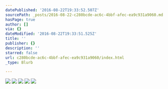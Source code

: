 ```yaml
---
datePublished: '2016-08-22T19:33:52.507Z'
sourcePath: _posts/2016-08-22-c280bcde-ac6c-4bbf-afec-ea9c931a9060.md
hasPage: true
author: []
via: {}
dateModified: '2016-08-22T19:33:51.525Z'
title: ''
publisher: {}
description: ''
starred: false
url: c280bcde-ac6c-4bbf-afec-ea9c931a9060/index.html
_type: Blurb

---
```

![](https://the-grid-user-content.s3-us-west-2.amazonaws.com/ea6d5a66-b88e-4b3f-bcad-67c383d971ab.jpg)
![](https://the-grid-user-content.s3-us-west-2.amazonaws.com/97c6fa61-372c-4b0b-a727-39197b01aecf.jpg)
![](https://the-grid-user-content.s3-us-west-2.amazonaws.com/34372849-a469-4baa-8751-141cb49b83d6.jpg)
![](https://the-grid-user-content.s3-us-west-2.amazonaws.com/8f71d2cc-eb24-4ef2-aa78-1ed39351fa4a.jpg)
![](https://the-grid-user-content.s3-us-west-2.amazonaws.com/be20953a-f7e1-486b-b8e9-d6d753b1748d.jpg)